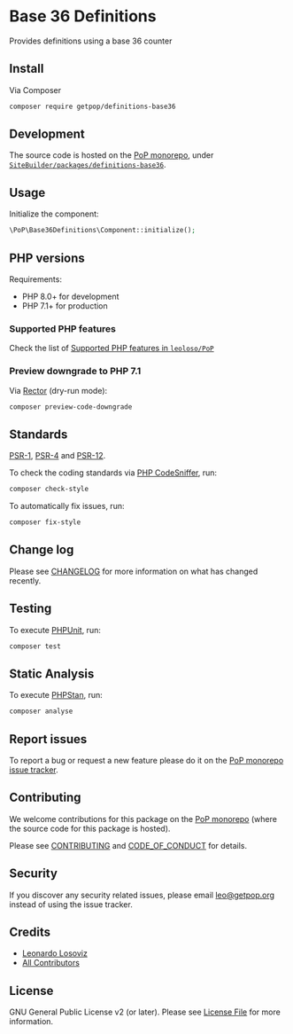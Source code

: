 # Base 36 Definitions

<!--
[![Build Status][ico-travis]][link-travis]
[![Quality Score][ico-code-quality]][link-code-quality]
[![Software License][ico-license]](LICENSE.md)
[![Latest Version on Packagist][ico-version]][link-packagist]
[![Coverage Status][ico-scrutinizer]][link-scrutinizer]
[![Total Downloads][ico-downloads]][link-downloads]
-->

Provides definitions using a base 36 counter

## Install

Via Composer

``` bash
composer require getpop/definitions-base36
```

## Development

The source code is hosted on the [PoP monorepo](https://github.com/leoloso/PoP), under [`SiteBuilder/packages/definitions-base36`](https://github.com/leoloso/PoP/tree/master/layers/SiteBuilder/packages/definitions-base36).

## Usage

Initialize the component:

``` php
\PoP\Base36Definitions\Component::initialize();
```

## PHP versions

Requirements:

- PHP 8.0+ for development
- PHP 7.1+ for production

### Supported PHP features

Check the list of [Supported PHP features in `leoloso/PoP`](https://github.com/leoloso/PoP/#supported-php-features)

### Preview downgrade to PHP 7.1

Via [Rector](https://github.com/rectorphp/rector) (dry-run mode):

```bash
composer preview-code-downgrade
```

## Standards

[PSR-1](https://www.php-fig.org/psr/psr-1), [PSR-4](https://www.php-fig.org/psr/psr-4) and [PSR-12](https://www.php-fig.org/psr/psr-12).

To check the coding standards via [PHP CodeSniffer](https://github.com/squizlabs/PHP_CodeSniffer), run:

``` bash
composer check-style
```

To automatically fix issues, run:

``` bash
composer fix-style
```

## Change log

Please see [CHANGELOG](CHANGELOG.md) for more information on what has changed recently.

## Testing

To execute [PHPUnit](https://phpunit.de/), run:

``` bash
composer test
```

## Static Analysis

To execute [PHPStan](https://github.com/phpstan/phpstan), run:

``` bash
composer analyse
```

## Report issues

To report a bug or request a new feature please do it on the [PoP monorepo issue tracker](https://github.com/leoloso/PoP/issues).

## Contributing

We welcome contributions for this package on the [PoP monorepo](https://github.com/leoloso/PoP) (where the source code for this package is hosted).

Please see [CONTRIBUTING](CONTRIBUTING.md) and [CODE_OF_CONDUCT](CODE_OF_CONDUCT.md) for details.

## Security

If you discover any security related issues, please email leo@getpop.org instead of using the issue tracker.

## Credits

- [Leonardo Losoviz][link-author]
- [All Contributors][link-contributors]

## License

GNU General Public License v2 (or later). Please see [License File](LICENSE.md) for more information.

[ico-version]: https://img.shields.io/packagist/v/getpop/definitions-base36.svg?style=flat-square
[ico-license]: https://img.shields.io/badge/license-GPLv2-brightgreen.svg?style=flat-square
[ico-travis]: https://img.shields.io/travis/getpop/definitions-base36/master.svg?style=flat-square
[ico-scrutinizer]: https://img.shields.io/scrutinizer/coverage/g/getpop/definitions-base36.svg?style=flat-square
[ico-code-quality]: https://img.shields.io/scrutinizer/g/getpop/definitions-base36.svg?style=flat-square
[ico-downloads]: https://img.shields.io/packagist/dt/getpop/definitions-base36.svg?style=flat-square

[link-packagist]: https://packagist.org/packages/getpop/definitions-base36
[link-travis]: https://travis-ci.org/getpop/definitions-base36
[link-scrutinizer]: https://scrutinizer-ci.com/g/getpop/definitions-base36/code-structure
[link-code-quality]: https://scrutinizer-ci.com/g/getpop/definitions-base36
[link-downloads]: https://packagist.org/packages/getpop/definitions-base36
[link-author]: https://github.com/leoloso
[link-contributors]: ../../../../../../contributors
